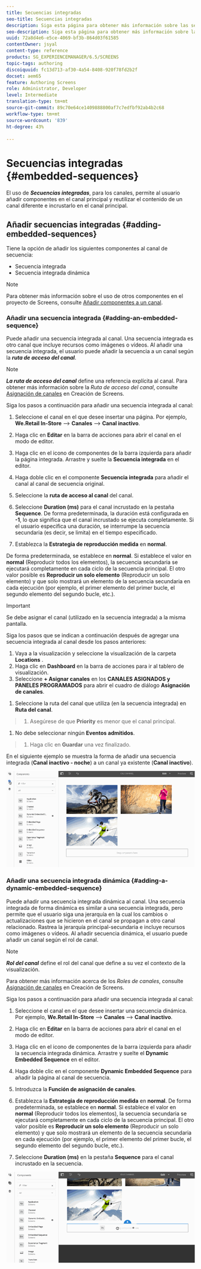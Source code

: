 ```yaml
---
title: Secuencias integradas
seo-title: Secuencias integradas
description: Siga esta página para obtener más información sobre las secuencias integradas de canales que permiten al usuario añadir componentes en el canal principal y reutilizar el contenido de otro canal e integrarlo en el canal principal.
seo-description: Siga esta página para obtener más información sobre las secuencias integradas de canales que permiten al usuario añadir componentes en el canal principal y reutilizar el contenido de otro canal e integrarlo en el canal principal.
uuid: 72a8d4e6-e5ce-4069-bf3b-864d03f61585
contentOwner: jsyal
content-type: reference
products: SG_EXPERIENCEMANAGER/6.5/SCREENS
topic-tags: authoring
discoiquuid: fc13d713-af30-4a54-8408-920f78fd2b2f
docset: aem65
feature: Authoring Screens
role: Administrator, Developer
level: Intermediate
translation-type: tm+mt
source-git-commit: 89c70e64ce1409888800af7c7edfbf92ab4b2c68
workflow-type: tm+mt
source-wordcount: '839'
ht-degree: 43%

---
```



# Secuencias integradas {#embedded-sequences}

El uso de ***Secuencias integradas***, para los canales, permite al usuario añadir componentes en el canal principal y reutilizar el contenido de un canal diferente e incrustarlo en el canal principal.

## Añadir secuencias integradas {#adding-embedded-sequences}

Tiene la opción de añadir los siguientes componentes al canal de secuencia:

* Secuencia integrada
* Secuencia integrada dinámica

>[!NOTE]
>
>Para obtener más información sobre el uso de otros componentes en el proyecto de Screens, consulte [Añadir componentes a un canal](adding-components-to-a-channel.md).

### Añadir una secuencia integrada {#adding-an-embedded-sequence}

Puede añadir una secuencia integrada al canal. Una secuencia integrada es otro canal que incluye recursos como imágenes o vídeos. Al añadir una secuencia integrada, el usuario puede añadir la secuencia a un canal según la ***ruta de acceso del canal***.

>[!NOTE]
>***La ruta de acceso del canal*** define una referencia explícita al canal.
>Para obtener más información sobre la *Ruta de acceso del canal*, consulte [Asignación de canales](channel-assignment.md) en Creación de Screens.

Siga los pasos a continuación para añadir una secuencia integrada al canal:

1. Seleccione el canal en el que desee insertar una página. Por ejemplo, **We.Retail In-Store** —> **Canales** —> **Canal inactivo**.

1. Haga clic en **Editar** en la barra de acciones para abrir el canal en el modo de editor.
1. Haga clic en el icono de componentes de la barra izquierda para añadir la página integrada. Arrastre y suelte la **Secuencia integrada** en el editor.
1. Haga doble clic en el componente **Secuencia integrada** para añadir el canal al canal de secuencia original.
1. Seleccione la **ruta de acceso al canal** del canal.
1. Seleccione **Duration (ms)** para el canal incrustado en la pestaña **Sequence**. De forma predeterminada, la duración está configurada en **-1**, lo que significa que el canal incrustado se ejecuta completamente. Si el usuario especifica una duración, se interrumpe la secuencia secundaria (es decir, se limita) en el tiempo especificado.

1. Establezca la **Estrategia de reproducción medida** en **normal**.

De forma predeterminada, se establece en **normal**. Si establece el valor en **normal** (Reproducir todos los elementos), la secuencia secundaria se ejecutará completamente en cada ciclo de la secuencia principal. El otro valor posible es **Reproducir un solo elemento** (Reproducir un solo elemento) y que solo mostrará un elemento de la secuencia secundaria en cada ejecución (por ejemplo, el primer elemento del primer bucle, el segundo elemento del segundo bucle, etc.).

>[!IMPORTANT]
>
>Se debe asignar el canal (utilizado en la secuencia integrada) a la misma pantalla.
>
>Siga los pasos que se indican a continuación después de agregar una secuencia integrada al canal desde los pasos anteriores:
>
>1. Vaya a la visualización y seleccione la visualización de la carpeta **Locations** .
>1. Haga clic en **Dashboard** en la barra de acciones para ir al tablero de visualización.
>1. Seleccione **+ Asignar canales** en los **CANALES ASIGNADOS y PANELES PROGRAMADOS** para abrir el cuadro de diálogo **Asignación de canales**.

   >
   >
1. Seleccione la ruta del canal que utiliza (en la secuencia integrada) en **Ruta del canal**.
>1. Asegúrese de que **Priority** es menor que el canal principal.

   >
   >
1. No debe seleccionar ningún **Eventos admitidos**.
>1. Haga clic en **Guardar** una vez finalizado.

>



En el siguiente ejemplo se muestra la forma de añadir una secuencia integrada (**Canal inactivo - noche**) a un canal ya existente (**Canal inactivo**).

![new2](assets/new2.gif)

### Añadir una secuencia integrada dinámica {#adding-a-dynamic-embedded-sequence}

Puede añadir una secuencia integrada dinámica al canal. Una secuencia integrada de forma dinámica es similar a una secuencia integrada, pero permite que el usuario siga una jerarquía en la cual los cambios o actualizaciones que se hicieron en el canal se propagan a otro canal relacionado. Rastrea la jerarquía principal-secundaria e incluye recursos como imágenes o vídeos. Al añadir secuencia dinámica, el usuario puede añadir un canal según el rol de canal.

>[!NOTE]
>
>***Rol del canal*** define el rol del canal que define a su vez el contexto de la visualización.
>
>Para obtener más información acerca de los *Roles de canales*, consulte [Asignación de canales](channel-assignment.md) en Creación de Screens.

Siga los pasos a continuación para añadir una secuencia integrada al canal:

1. Seleccione el canal en el que desee insertar una secuencia dinámica. Por ejemplo, **We.Retail In-Store** —> **Canales** —> **Canal inactivo**.

1. Haga clic en **Editar** en la barra de acciones para abrir el canal en el modo de editor.
1. Haga clic en el icono de componentes de la barra izquierda para añadir la secuencia integrada dinámica. Arrastre y suelte el **Dynamic** **Embedded Sequence** en el editor.

1. Haga doble clic en el componente **Dynamic** **Embedded Sequence** para añadir la página al canal de secuencia.

1. Introduzca la **Función de asignación de canales**.
1. Establezca la **Estrategia de reproducción medida** en **normal**. De forma predeterminada, se establece en **normal**. Si establece el valor en **normal** (Reproducir todos los elementos), la secuencia secundaria se ejecutará completamente en cada ciclo de la secuencia principal. El otro valor posible es **Reproducir un solo elemento** (Reproducir un solo elemento) y que solo mostrará un elemento de la secuencia secundaria en cada ejecución (por ejemplo, el primer elemento del primer bucle, el segundo elemento del segundo bucle, etc.).

1. Seleccione **Duration (ms)** en la pestaña **Sequence** para el canal incrustado en la secuencia.

![última versión](assets/latest.gif)


